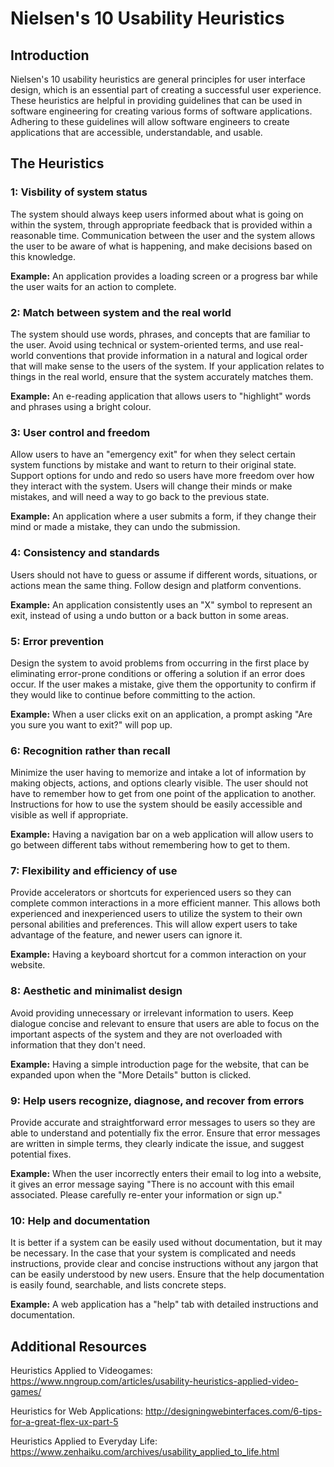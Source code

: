 # **Nielsen's 10 Usability Heuristics**

## **Introduction**

Nielsen's 10 usability heuristics are general principles for user interface design, which is an essential part of creating a successful user experience. These heuristics are helpful in providing guidelines that can be used in software engineering for creating various forms of software applications. Adhering to these guidelines will allow software engineers to create applications that are accessible, understandable, and usable. 

## **The Heuristics**

### **1: Visbility of system status**
The system should always keep users informed about what is going on within the system, through appropriate feedback that is provided within a reasonable time. Communication between the user and the system allows the user to be aware of what is happening, and make decisions based on this knowledge. 

**Example:** An application provides a loading screen or a progress bar while the user waits for an action to complete.

### **2: Match between system and the real world**
The system should use words, phrases, and concepts that are familiar to the user. Avoid using technical or system-oriented terms, and use real-world conventions that provide information in a natural and logical order that will make sense to the users of the system. If your application relates to things in the real world, ensure that the system accurately matches them.

**Example:** An e-reading application that allows users to "highlight" words and phrases using a bright colour.

### **3: User control and freedom**
Allow users to have an "emergency exit" for when they select certain system functions by mistake and want to return to their original state. Support options for undo and redo so users have more freedom over how they interact with the system. Users will change their minds or make mistakes, and will need a way to go back to the previous state.

**Example:** An application where a user submits a form, if they change their mind or made a mistake, they can undo the submission. 

### **4: Consistency and standards**
Users should not have to guess or assume if different words, situations, or actions mean the same thing. Follow design and platform conventions.

**Example:** An application consistently uses an "X" symbol to represent an exit, instead of using a undo button or a back button in some areas.  

### **5: Error prevention**
Design the system to avoid problems from occurring in the first place by eliminating error-prone conditions or offering a solution if an error does occur. If the user makes a mistake, give them the opportunity to confirm if they would like to continue before committing to the action. 

**Example:** When a user clicks exit on an application, a prompt asking "Are you sure you want to exit?" will pop up.

### **6: Recognition rather than recall**
Minimize the user having to memorize and intake a lot of information by making objects, actions, and options clearly visible. The user should not have to remember how to get from one point of the application to another. Instructions for how to use the system should be easily accessible and visible as well if appropriate. 

**Example:** Having a navigation bar on a web application will allow users to go between different tabs without remembering how to get to them. 

### **7: Flexibility and efficiency of use**
Provide accelerators or shortcuts for experienced users so they can complete common interactions in a more efficient manner. This allows both experienced and inexperienced users to utilize the system to their own personal abilities and preferences. This will allow expert users to take advantage of the feature, and newer users can ignore it. 

**Example:** Having a keyboard shortcut for a common interaction on your website. 

### **8: Aesthetic and minimalist design**
Avoid providing unnecessary or irrelevant information to users. Keep dialogue concise and relevant to ensure that users are able to focus on the important aspects of the system and they are not overloaded with information that they don't need. 

**Example:** Having a simple introduction page for the website, that can be expanded upon when the "More Details" button is clicked.

### **9: Help users recognize, diagnose, and recover from errors**
Provide accurate and straightforward error messages to users so they are able to understand and potentially fix the error. Ensure that error messages are written in simple terms, they clearly indicate the issue, and suggest potential fixes. 

**Example:** When the user incorrectly enters their email to log into a website, it gives an error message saying "There is no account with this email associated. Please carefully re-enter your information or sign up."

### **10: Help and documentation**
It is better if a system can be easily used without documentation, but it may be necessary. In the case that your system is complicated and needs instructions, provide clear and concise instructions without any jargon that can be easily understood by new users. Ensure that the help documentation is easily found, searchable, and lists concrete steps. 

**Example:** A web application has a "help" tab with detailed instructions and documentation. 

## **Additional Resources**

Heuristics Applied to Videogames: https://www.nngroup.com/articles/usability-heuristics-applied-video-games/

Heuristics for Web Applications: http://designingwebinterfaces.com/6-tips-for-a-great-flex-ux-part-5

Heuristics Applied to Everyday Life: https://www.zenhaiku.com/archives/usability_applied_to_life.html



